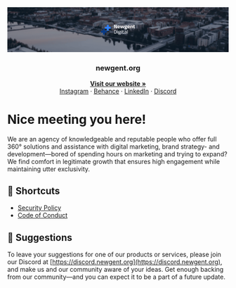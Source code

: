 <!-- Landing -->
<div align="center">
    <a href="https://newgent.org" target="_blank">
        <img src="https://raw.githubusercontent.com/heynewgent/.github/main/profile/github-banner.png" alt="Banner">
    </a>
    <br>
    <h3>newgent.org</h3>
    <!-- Website link -->
    <a href="https://newgent.org" target="_blank"><strong>Visit our website »</strong></a>
    <br>
    <!-- Social links -->
    <a href="https://instagram.com/heynewgent/" target="_blank">Instagram</a>
    ·
    <a href="https://behance.net/newgent/" target="_blank">Behance</a>
    ·
    <a href="https://linkedin.com/company/heynewgent/" target="_blank">LinkedIn</a>
    ·
    <a href="https://discord.newgent.org/" target="_blank">Discord</a>
</div>

<!-- About the repository -->
# Nice meeting you here!

We are an agency of knowledgeable and reputable people who offer full 360° solutions and assistance with digital marketing, brand strategy- and development—bored of spending hours on marketing and trying to expand? We find comfort in legitimate growth that ensures high engagement while maintaining utter exclusivity.

<!-- Repository shortcuts -->
## 🔗 Shortcuts

* [Security Policy](https://github.com/heynewgent/.github/security/policy)
* [Code of Conduct](https://github.com/heynewgent/.github/blob/main/.github/CODE_OF_CONDUCT.md)

<!-- Suggestions -->
## 📢 Suggestions

To leave your suggestions for one of our products or services, please join our Discord at [https://discord.newgent.org](https://discord.newgent.org), and make us and our community aware of your ideas. Get enough backing from our community—and you can expect it to be a part of a future update.